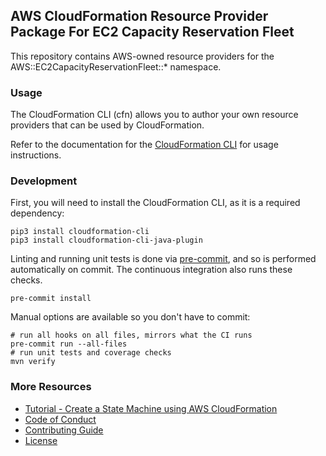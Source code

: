 ## AWS CloudFormation Resource Provider Package For EC2 Capacity Reservation Fleet 

This repository contains AWS-owned resource providers for the AWS::EC2CapacityReservationFleet::* namespace.

### Usage
The CloudFormation CLI (cfn) allows you to author your own resource providers that can be used by CloudFormation.

Refer to the documentation for the [CloudFormation CLI](https://github.com/aws-cloudformation/cloudformation-cli) for usage instructions.

### Development
First, you will need to install the CloudFormation CLI, as it is a required dependency:

```
pip3 install cloudformation-cli
pip3 install cloudformation-cli-java-plugin
```
Linting and running unit tests is done via [pre-commit](https://pre-commit.com/), and so is performed automatically on commit. The continuous integration also runs these checks.

```pre-commit install```

Manual options are available so you don't have to commit:

```
# run all hooks on all files, mirrors what the CI runs
pre-commit run --all-files
# run unit tests and coverage checks
mvn verify
```

### More Resources
- [Tutorial - Create a State Machine using AWS CloudFormation](https://docs.aws.amazon.com/step-functions/latest/dg/tutorial-lambda-state-machine-cloudformation.html)
- [Code of Conduct](https://github.com/aws-cloudformation/aws-cloudformation-resource-providers-ec2-capacity-reservation-fleet/blob/main/CODE_OF_CONDUCT.md)
- [Contributing Guide](https://github.com/aws-cloudformation/aws-cloudformation-resource-providers-ec2-capacity-reservation-fleet/blob/main/CONTRIBUTING.md)
- [License](https://github.com/aws-cloudformation/aws-cloudformation-resource-providers-ec2-capacity-reservation-fleet/blob/main/LICENSE.md)
